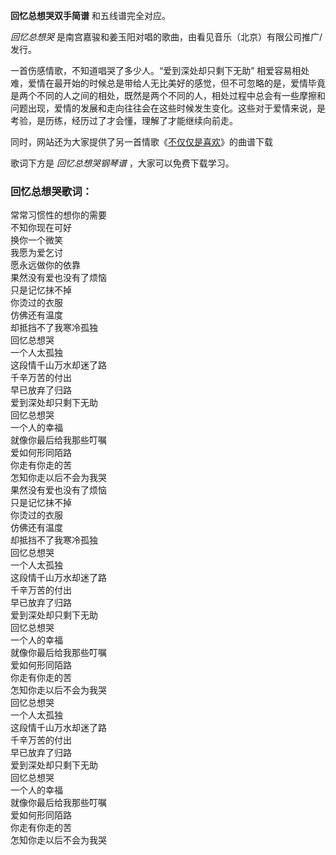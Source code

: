 

**回忆总想哭双手简谱** 和五线谱完全对应。

_回忆总想哭_ 是南宫嘉骏和姜玉阳对唱的歌曲，由看见音乐（北京）有限公司推广/发行。

一首伤感情歌，不知道唱哭了多少人。“爱到深处却只剩下无助”
相爱容易相处难，爱情在最开始的时候总是带给人无比美好的感觉，但不可忽略的是，爱情毕竟是两个不同的人之间的相处，既然是两个不同的人，相处过程中总会有一些摩擦和问题出现，爱情的发展和走向往往会在这些时候发生变化。这些对于爱情来说，是考验，是历练，经历过了才会懂，理解了才能继续向前走。

同时，网站还为大家提供了另一首情歌《[不仅仅是喜欢](Music-9070-不仅仅是喜欢.html "不仅仅是喜欢")》的曲谱下载

歌词下方是 _回忆总想哭钢琴谱_ ，大家可以免费下载学习。

### 回忆总想哭歌词：

常常习惯性的想你的需要  
不知你现在可好  
换你一个微笑  
我愿为爱乞讨  
愿永远做你的依靠  
果然没有爱也没有了烦恼  
只是记忆抹不掉  
你烫过的衣服  
仿佛还有温度  
却抵挡不了我寒冷孤独  
回忆总想哭  
一个人太孤独  
这段情千山万水却迷了路  
千辛万苦的付出  
早已放弃了归路  
爱到深处却只剩下无助  
回忆总想哭  
一个人的幸福  
就像你最后给我那些叮嘱  
爱如何形同陌路  
你走有你走的苦  
怎知你走以后不会为我哭  
果然没有爱也没有了烦恼  
只是记忆抹不掉  
你烫过的衣服  
仿佛还有温度  
却抵挡不了我寒冷孤独  
回忆总想哭  
一个人太孤独  
这段情千山万水却迷了路  
千辛万苦的付出  
早已放弃了归路  
爱到深处却只剩下无助  
回忆总想哭  
一个人的幸福  
就像你最后给我那些叮嘱  
爱如何形同陌路  
你走有你走的苦  
怎知你走以后不会为我哭  
回忆总想哭  
一个人太孤独  
这段情千山万水却迷了路  
千辛万苦的付出  
早已放弃了归路  
爱到深处却只剩下无助  
回忆总想哭  
一个人的幸福  
就像你最后给我那些叮嘱  
爱如何形同陌路  
你走有你走的苦  
怎知你走以后不会为我哭

